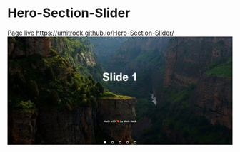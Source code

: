# Hero-Section-Slider
Page live https://umitrock.github.io/Hero-Section-Slider/
<img src="https://github.com/UmitRock/Hero-Section-Slider/blob/main/page.PNG?raw=true" alt="">


